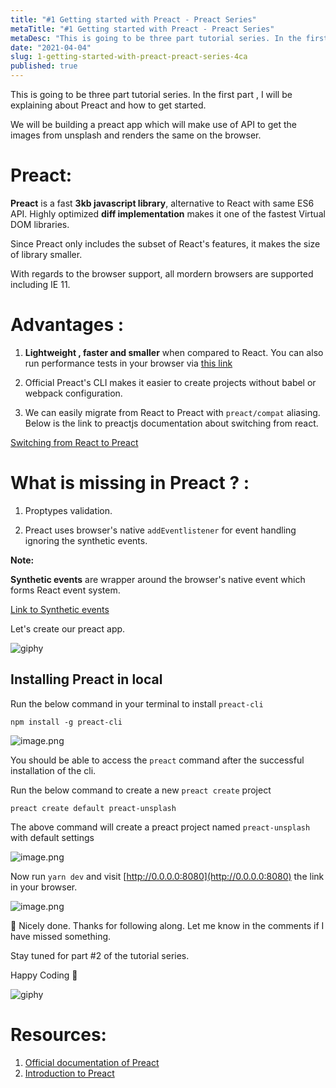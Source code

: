 ```yaml
---
title: "#1 Getting started with Preact - Preact Series"
metaTitle: "#1 Getting started with Preact - Preact Series"
metaDesc: "This is going to be three part tutorial series. In the first part , I will be explaining about Preact..."
date: "2021-04-04"
slug: 1-getting-started-with-preact-preact-series-4ca
published: true
---
```


This is going to be three part tutorial series. In the first part , I will be explaining about Preact and how to get started. 

We will be building a preact app which will make use of API to get the images from unsplash and renders the same on the browser. 

# Preact:

**Preact** is a fast **3kb javascript library**, alternative to React with same ES6 API. Highly optimized **diff implementation** makes it one of the fastest Virtual DOM libraries. 

Since Preact only includes the subset of React's features, it makes the size of library smaller.

With regards to the browser support, all mordern browsers are supported including IE 11. 

# Advantages :

1. **Lightweight , faster and smaller** when compared to React. You can also run performance tests in your browser via [this link](https://developit.github.io/preact-perf/)

2. Official Preact's CLI makes it easier to create projects without babel or webpack configuration. 

3. We can easily migrate from React to Preact with `preact/compat` aliasing. Below is the link to preactjs documentation about switching from react.

[Switching from React to Preact](https://preactjs.com/guide/v10/getting-started#aliasing-react-to-preact)

# What is missing in Preact ? :

1. Proptypes validation.

2. Preact uses browser's native  `addEventlistener` for event handling ignoring the synthetic events. 

**Note:**

**Synthetic events** are wrapper around the browser's native event which forms React event system. 

[Link to Synthetic events](https://reactjs.org/docs/events.html)

Let's create our preact app. 

![giphy](https://media.giphy.com/media/PiQejEf31116URju4V/giphy.gif)

## Installing Preact in local 

Run the below command in your terminal to install `preact-cli`

```shell
npm install -g preact-cli
```

![image.png](https://cdn.hashnode.com/res/hashnode/image/upload/v1617474293938/OvxbGi8lV.png)

You should be able to access the `preact` command after the successful installation of the cli. 

Run the below command to create a new `preact create` project

```
preact create default preact-unsplash
```

The above command will create a preact project named `preact-unsplash` with default settings 


![image.png](https://cdn.hashnode.com/res/hashnode/image/upload/v1617474645083/V82RQNgGZ.png)


Now run `yarn dev` and visit [http://0.0.0.0:8080](http://0.0.0.0:8080) the link in your browser. 


![image.png](https://cdn.hashnode.com/res/hashnode/image/upload/v1617475877286/wkuwklhU9.png)


🎉 Nicely done. Thanks for following along. Let me know in the comments if I have missed something. 

Stay tuned for part #2 of the tutorial series.

Happy Coding 🙂 

![giphy](https://media.giphy.com/media/lOJKLVYkNDWN8GoPoA/giphy.gif)


# Resources:

1. [Official documentation of Preact](https://preactjs.com)
2. [Introduction to Preact](https://blog.logrocket.com/introduction-to-preact-a-smaller-faster-react-alternative-ad5532eb6d79/)
